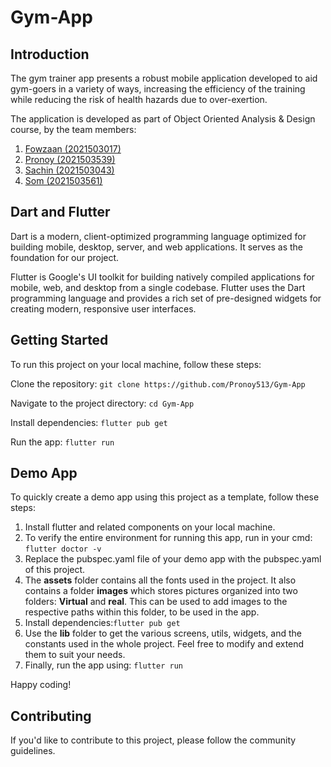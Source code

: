 # Gym-App
## Introduction
The gym trainer app presents a robust mobile application developed to aid gym-goers in a variety of ways, increasing the efficiency of the training while reducing the risk of health hazards due to over-exertion.

The application is developed as part of Object Oriented Analysis & Design course, by the team members:
1. [Fowzaan (2021503017)](https://github.com/gitzaan)
2. [Pronoy (2021503539)](https://github.com/Pronoy513)
3. [Sachin (2021503043)]()
4. [Som (2021503561)](https://github.com/som14159)


## Dart and Flutter
Dart is a modern, client-optimized programming language optimized for building mobile, desktop, server, and web applications. It serves as the foundation for our project.

Flutter is Google's UI toolkit for building natively compiled applications for mobile, web, and desktop from a single codebase. Flutter uses the Dart programming language and provides a rich set of pre-designed widgets for creating modern, responsive user interfaces.

## Getting Started
To run this project on your local machine, follow these steps:

Clone the repository:
`git clone https://github.com/Pronoy513/Gym-App`

Navigate to the project directory:
`cd Gym-App`


Install dependencies:
`flutter pub get`


Run the app:
`flutter run`

## Demo App
To quickly create a demo app using this project as a template, follow these steps:

1. Install flutter and related components on your local machine.
2. To verify the entire environment for running this app, run in your cmd: `flutter doctor -v`
3. Replace the pubspec.yaml file of your demo app with the pubspec.yaml of this project.
4. The **assets** folder contains all the fonts used in the project. It also contains a folder **images** which stores pictures organized into two folders: **Virtual** and **real**. This can be used to add images to the respective paths within this folder, to be used in the app.
5. Install dependencies:`flutter pub get`
6. Use the **lib** folder to get the various screens, utils, widgets, and the constants used in the whole project. Feel free to modify and extend them to suit your needs.
7. Finally, run the app using: `flutter run`


Happy coding!




## Contributing
If you'd like to contribute to this project, please follow the community guidelines.


